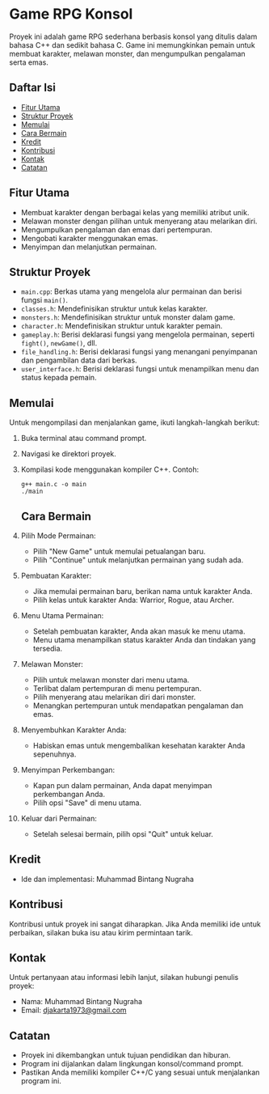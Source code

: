 # Game RPG Konsol

Proyek ini adalah game RPG sederhana berbasis konsol yang ditulis dalam bahasa C++ dan sedikit bahasa C. Game ini memungkinkan pemain untuk membuat karakter, melawan monster, dan mengumpulkan pengalaman serta emas.

## Daftar Isi

- [Fitur Utama](#fitur-utama)
- [Struktur Proyek](#struktur-proyek)
- [Memulai](#memulai)
- [Cara Bermain](#cara-bermain)
- [Kredit](#kredit)
- [Kontribusi](#kontribusi)
- [Kontak](#kontak)
- [Catatan](#catatan)

## Fitur Utama

- Membuat karakter dengan berbagai kelas yang memiliki atribut unik.
- Melawan monster dengan pilihan untuk menyerang atau melarikan diri.
- Mengumpulkan pengalaman dan emas dari pertempuran.
- Mengobati karakter menggunakan emas.
- Menyimpan dan melanjutkan permainan.

## Struktur Proyek

- `main.cpp`: Berkas utama yang mengelola alur permainan dan berisi fungsi `main()`.
- `classes.h`: Mendefinisikan struktur untuk kelas karakter.
- `monsters.h`: Mendefinisikan struktur untuk monster dalam game.
- `character.h`: Mendefinisikan struktur untuk karakter pemain.
- `gameplay.h`: Berisi deklarasi fungsi yang mengelola permainan, seperti `fight()`, `newGame()`, dll.
- `file_handling.h`: Berisi deklarasi fungsi yang menangani penyimpanan dan pengambilan data dari berkas.
- `user_interface.h`: Berisi deklarasi fungsi untuk menampilkan menu dan status kepada pemain.

## Memulai

Untuk mengompilasi dan menjalankan game, ikuti langkah-langkah berikut:

1. Buka terminal atau command prompt.
2. Navigasi ke direktori proyek.
3. Kompilasi kode menggunakan kompiler C++. Contoh:
   
   ```shell
   g++ main.c -o main
   ./main
   ```

   ## Cara Bermain

1. Pilih Mode Permainan:

   - Pilih "New Game" untuk memulai petualangan baru.
   - Pilih "Continue" untuk melanjutkan permainan yang sudah ada.

2. Pembuatan Karakter:

   - Jika memulai permainan baru, berikan nama untuk karakter Anda.
   - Pilih kelas untuk karakter Anda: Warrior, Rogue, atau Archer.

3. Menu Utama Permainan:

   - Setelah pembuatan karakter, Anda akan masuk ke menu utama.
   - Menu utama menampilkan status karakter Anda dan tindakan yang tersedia.

4. Melawan Monster:

   - Pilih untuk melawan monster dari menu utama.
   - Terlibat dalam pertempuran di menu pertempuran.
   - Pilih menyerang atau melarikan diri dari monster.
   - Menangkan pertempuran untuk mendapatkan pengalaman dan emas.

5. Menyembuhkan Karakter Anda:

   - Habiskan emas untuk mengembalikan kesehatan karakter Anda sepenuhnya.

6. Menyimpan Perkembangan:

   - Kapan pun dalam permainan, Anda dapat menyimpan perkembangan Anda.
   - Pilih opsi "Save" di menu utama.

7. Keluar dari Permainan:

   - Setelah selesai bermain, pilih opsi "Quit" untuk keluar.

## Kredit

- Ide dan implementasi: Muhammad Bintang Nugraha

## Kontribusi

Kontribusi untuk proyek ini sangat diharapkan. Jika Anda memiliki ide untuk perbaikan, silakan buka isu atau kirim permintaan tarik.

## Kontak

Untuk pertanyaan atau informasi lebih lanjut, silakan hubungi penulis proyek:

- Nama: Muhammad Bintang Nugraha
- Email: djakarta1973@gmail.com

## Catatan

- Proyek ini dikembangkan untuk tujuan pendidikan dan hiburan.
- Program ini dijalankan dalam lingkungan konsol/command prompt.
- Pastikan Anda memiliki kompiler C++/C yang sesuai untuk menjalankan program ini.


